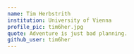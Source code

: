 ```yaml
---
name: Tim Herbstrith
institution: University of Vienna
profile_pic: tim6her.jpg
quote: Adventure is just bad planning.
github_user: tim6her
---
```

